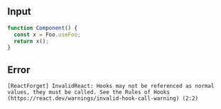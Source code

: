 
## Input

```javascript
function Component() {
  const x = Foo.useFoo;
  return x();
}

```


## Error

```
[ReactForget] InvalidReact: Hooks may not be referenced as normal values, they must be called. See the Rules of Hooks (https://react.dev/warnings/invalid-hook-call-warning) (2:2)
```
          
      